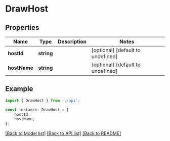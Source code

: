 # DrawHost


## Properties

Name | Type | Description | Notes
------------ | ------------- | ------------- | -------------
**hostId** | **string** |  | [optional] [default to undefined]
**hostName** | **string** |  | [optional] [default to undefined]

## Example

```typescript
import { DrawHost } from './api';

const instance: DrawHost = {
    hostId,
    hostName,
};
```

[[Back to Model list]](../README.md#documentation-for-models) [[Back to API list]](../README.md#documentation-for-api-endpoints) [[Back to README]](../README.md)
